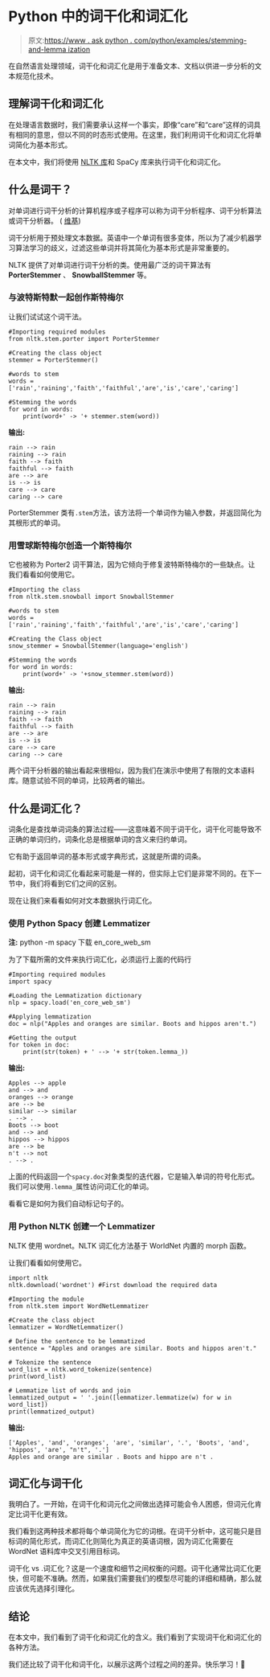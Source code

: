 # Python 中的词干化和词汇化

> 原文:[https://www . ask python . com/python/examples/stemming-and-lemma ization](https://www.askpython.com/python/examples/stemming-and-lemmatization)

在自然语言处理领域，词干化和词汇化是用于准备文本、文档以供进一步分析的文本规范化技术。

## 理解词干化和词汇化

在处理语言数据时，我们需要承认这样一个事实，即像“care”和“care”这样的词具有相同的意思，但以不同的时态形式使用。在这里，我们利用词干化和词汇化将单词简化为基本形式。

在本文中，我们将使用 [NLTK 库](https://www.askpython.com/python-modules/tokenization-in-python-using-nltk)和 SpaCy 库来执行词干化和词汇化。

## 什么是词干？

对单词进行词干分析的计算机程序或子程序可以称为词干分析程序、词干分析算法或词干分析器。 ( [维基](https://en.wikipedia.org/wiki/Stemming))

词干分析用于预处理文本数据。英语中一个单词有很多变体，所以为了减少机器学习算法学习的歧义，过滤这些单词并将其简化为基本形式是非常重要的。

NLTK 提供了对单词进行词干分析的类。使用最广泛的词干算法有 **PorterStemmer** 、 **SnowballStemmer** 等。

### 与波特斯特默一起创作斯特梅尔

让我们试试这个词干法。

```
#Importing required modules
from nltk.stem.porter import PorterStemmer

#Creating the class object
stemmer = PorterStemmer()

#words to stem
words = ['rain','raining','faith','faithful','are','is','care','caring']

#Stemming the words
for word in words:
    print(word+' -> '+ stemmer.stem(word))

```

**输出:**

```
rain --> rain
raining --> rain
faith --> faith
faithful --> faith
are --> are
is --> is
care --> care
caring --> care

```

PorterStemmer 类有`.stem`方法，该方法将一个单词作为输入参数，并返回简化为其根形式的单词。

### 用雪球斯特梅尔创造一个斯特梅尔

它也被称为 Porter2 词干算法，因为它倾向于修复波特斯特梅尔的一些缺点。让我们看看如何使用它。

```
#Importing the class
from nltk.stem.snowball import SnowballStemmer

#words to stem
words = ['rain','raining','faith','faithful','are','is','care','caring']

#Creating the Class object
snow_stemmer = SnowballStemmer(language='english')

#Stemming the words
for word in words:
    print(word+' -> '+snow_stemmer.stem(word))

```

**输出:**

```
rain --> rain
raining --> rain
faith --> faith
faithful --> faith
are --> are
is --> is
care --> care
caring --> care

```

两个词干分析器的输出看起来很相似，因为我们在演示中使用了有限的文本语料库。随意试验不同的单词，比较两者的输出。

## 什么是词汇化？

词条化是查找单词词条的算法过程——这意味着不同于词干化，词干化可能导致不正确的单词归约，词条化总是根据单词的含义来归约单词。

它有助于返回单词的基本形式或字典形式，这就是所谓的词条。

起初，词干化和词汇化看起来可能是一样的，但实际上它们是非常不同的。在下一节中，我们将看到它们之间的区别。

现在让我们来看看如何对文本数据执行词汇化。

### 使用 Python Spacy 创建 Lemmatizer

**注:** python -m spacy 下载 en_core_web_sm

为了下载所需的文件来执行词汇化，必须运行上面的代码行

```
#Importing required modules
import spacy

#Loading the Lemmatization dictionary
nlp = spacy.load('en_core_web_sm')

#Applying lemmatization
doc = nlp("Apples and oranges are similar. Boots and hippos aren't.")

#Getting the output
for token in doc:
    print(str(token) + ' --> '+ str(token.lemma_))

```

**输出:**

```
Apples --> apple
and --> and
oranges --> orange
are --> be
similar --> similar
. --> .
Boots --> boot
and --> and
hippos --> hippos
are --> be
n't --> not
. --> .

```

上面的代码返回一个`spacy.doc`对象类型的迭代器，它是输入单词的符号化形式。我们可以使用`.lemma_`属性访问词汇化的单词。

看看它是如何为我们自动标记句子的。

### 用 Python NLTK 创建一个 Lemmatizer

NLTK 使用 wordnet。NLTK 词汇化方法基于 WorldNet 内置的 morph 函数。

让我们看看如何使用它。

```
import nltk
nltk.download('wordnet') #First download the required data

```

```
#Importing the module
from nltk.stem import WordNetLemmatizer 

#Create the class object
lemmatizer = WordNetLemmatizer()

# Define the sentence to be lemmatized
sentence = "Apples and oranges are similar. Boots and hippos aren't."

# Tokenize the sentence
word_list = nltk.word_tokenize(sentence)
print(word_list)

# Lemmatize list of words and join
lemmatized_output = ' '.join([lemmatizer.lemmatize(w) for w in word_list])
print(lemmatized_output)

```

**输出:**

```
['Apples', 'and', 'oranges', 'are', 'similar', '.', 'Boots', 'and', 'hippos', 'are', "n't", '.']
Apples and orange are similar . Boots and hippo are n't .

```

## 词汇化与词干化

我明白了。一开始，在词干化和词元化之间做出选择可能会令人困惑，但词元化肯定比词干化更有效。

我们看到这两种技术都将每个单词简化为它的词根。在词干分析中，这可能只是目标词的简化形式，而词汇化则简化为真正的英语词根，因为词汇化需要在 WordNet 语料库中交叉引用目标词。

词干化 vs .词汇化？这是一个速度和细节之间权衡的问题。词干化通常比词汇化更快，但可能不准确。然而，如果我们需要我们的模型尽可能的详细和精确，那么就应该优先选择引理化。

## 结论

在本文中，我们看到了词干化和词汇化的含义。我们看到了实现词干化和词汇化的各种方法。

我们还比较了词干化和词干化，以展示这两个过程之间的差异。快乐学习！🙂